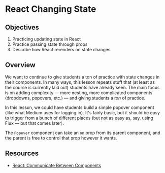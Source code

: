 # React Changing State

## Objectives

1. Practicing updating state in React
2. Practice passing state through props
3. Describe how React rerenders on state changes

## Overview

We want to continue to give students a ton of practice with state changes in
their components. In many ways, this lesson repeats stuff that (at least as the
course is currently laid out) students have already seen. The main focus is on
adding complexity — more nesting, more complicated components (dropdowns,
popovers, etc.) — and giving students a _ton_ of practice.

In this lesson, we could have students build a simple popover component (like
what Medium uses for logging in). It's fairly basic, but it should be easy to
trigger from a bunch of different places (but not as easy as, say, using Flux —
but that comes later).

The `Popover` component can take an `on` prop from its parent component, and the
parent is free to control that prop however it wants.

## Resources

- [React: Communicate Between Components](https://facebook.github.io/react/tips/communicate-between-components.html)
